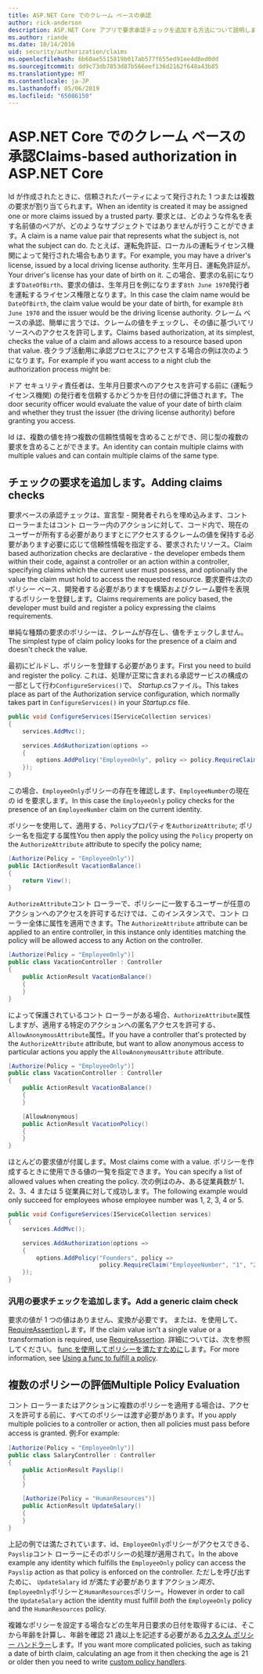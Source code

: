 ```yaml
---
title: ASP.NET Core でのクレーム ベースの承認
author: rick-anderson
description: ASP.NET Core アプリで要求承認チェックを追加する方法について説明します。
ms.author: riande
ms.date: 10/14/2016
uid: security/authorization/claims
ms.openlocfilehash: 6b60ae5515819b017ab577f655ed91ee4d8ed0dd
ms.sourcegitcommit: dd9c73db7853d87b566eef136d2162f648a43b85
ms.translationtype: MT
ms.contentlocale: ja-JP
ms.lasthandoff: 05/06/2019
ms.locfileid: "65086150"
---
```

# <a name="claims-based-authorization-in-aspnet-core"></a><span data-ttu-id="5d5a2-103">ASP.NET Core でのクレーム ベースの承認</span><span class="sxs-lookup"><span data-stu-id="5d5a2-103">Claims-based authorization in ASP.NET Core</span></span>

<a name="security-authorization-claims-based"></a>

<span data-ttu-id="5d5a2-104">Id が作成されたときに、信頼されたパーティによって発行された 1 つまたは複数の要求が割り当てられます。</span><span class="sxs-lookup"><span data-stu-id="5d5a2-104">When an identity is created it may be assigned one or more claims issued by a trusted party.</span></span> <span data-ttu-id="5d5a2-105">要求とは、どのような件名を表す名前値のペアが、どのようなサブジェクトではありませんが行うことができます。</span><span class="sxs-lookup"><span data-stu-id="5d5a2-105">A claim is a name value pair that represents what the subject is, not what the subject can do.</span></span> <span data-ttu-id="5d5a2-106">たとえば、運転免許証、ローカルの運転ライセンス機関によって発行された場合もあります。</span><span class="sxs-lookup"><span data-stu-id="5d5a2-106">For example, you may have a driver's license, issued by a local driving license authority.</span></span> <span data-ttu-id="5d5a2-107">生年月日、運転免許証が。</span><span class="sxs-lookup"><span data-stu-id="5d5a2-107">Your driver's license has your date of birth on it.</span></span> <span data-ttu-id="5d5a2-108">この場合、要求の名前になります`DateOfBirth`、要求の値は、生年月日を例になります`8th June 1970`発行者を運転するライセンス権限となります。</span><span class="sxs-lookup"><span data-stu-id="5d5a2-108">In this case the claim name would be `DateOfBirth`, the claim value would be your date of birth, for example `8th June 1970` and the issuer would be the driving license authority.</span></span> <span data-ttu-id="5d5a2-109">クレーム ベースの承認、簡単に言うでは、クレームの値をチェックし、その値に基づいてリソースへのアクセスを許可します。</span><span class="sxs-lookup"><span data-stu-id="5d5a2-109">Claims based authorization, at its simplest, checks the value of a claim and allows access to a resource based upon that value.</span></span> <span data-ttu-id="5d5a2-110">夜クラブ活動用に承認プロセスにアクセスする場合の例は次のようになります。</span><span class="sxs-lookup"><span data-stu-id="5d5a2-110">For example if you want access to a night club the authorization process might be:</span></span>

<span data-ttu-id="5d5a2-111">ドア セキュリティ責任者は、生年月日要求へのアクセスを許可する前に (運転ライセンス機関) の発行者を信頼するかどうかを日付の値に評価されます。</span><span class="sxs-lookup"><span data-stu-id="5d5a2-111">The door security officer would evaluate the value of your date of birth claim and whether they trust the issuer (the driving license authority) before granting you access.</span></span>

<span data-ttu-id="5d5a2-112">Id は、複数の値を持つ複数の信頼性情報を含めることができ、同じ型の複数の要求を含めることができます。</span><span class="sxs-lookup"><span data-stu-id="5d5a2-112">An identity can contain multiple claims with multiple values and can contain multiple claims of the same type.</span></span>

## <a name="adding-claims-checks"></a><span data-ttu-id="5d5a2-113">チェックの要求を追加します。</span><span class="sxs-lookup"><span data-stu-id="5d5a2-113">Adding claims checks</span></span>

<span data-ttu-id="5d5a2-114">要求ベースの承認チェックは、宣言型 - 開発者それらを埋め込みます、コント ローラーまたはコント ローラー内のアクションに対して、コード内で、現在のユーザーが所有する必要がありますとにアクセスするクレームの値を保持する必要があります必要に応じて信頼性情報を指定する、要求されたリソース。</span><span class="sxs-lookup"><span data-stu-id="5d5a2-114">Claim based authorization checks are declarative - the developer embeds them within their code, against a controller or an action within a controller, specifying claims which the current user must possess, and optionally the value the claim must hold to access the requested resource.</span></span> <span data-ttu-id="5d5a2-115">要求要件は次のポリシー ベース、開発者する必要がありますを構築およびクレーム要件を表現するポリシーを登録します。</span><span class="sxs-lookup"><span data-stu-id="5d5a2-115">Claims requirements are policy based, the developer must build and register a policy expressing the claims requirements.</span></span>

<span data-ttu-id="5d5a2-116">単純な種類の要求のポリシーは、クレームが存在し、値をチェックしません。</span><span class="sxs-lookup"><span data-stu-id="5d5a2-116">The simplest type of claim policy looks for the presence of a claim and doesn't check the value.</span></span>

<span data-ttu-id="5d5a2-117">最初にビルドし、ポリシーを登録する必要があります。</span><span class="sxs-lookup"><span data-stu-id="5d5a2-117">First you need to build and register the policy.</span></span> <span data-ttu-id="5d5a2-118">これは、処理が正常に含まれる承認サービスの構成の一部として行わ`ConfigureServices()`で、 *Startup.cs*ファイル。</span><span class="sxs-lookup"><span data-stu-id="5d5a2-118">This takes place as part of the Authorization service configuration, which normally takes part in `ConfigureServices()` in your *Startup.cs* file.</span></span>

```csharp
public void ConfigureServices(IServiceCollection services)
{
    services.AddMvc();

    services.AddAuthorization(options =>
    {
        options.AddPolicy("EmployeeOnly", policy => policy.RequireClaim("EmployeeNumber"));
    });
}
```

<span data-ttu-id="5d5a2-119">この場合、`EmployeeOnly`ポリシーの存在を確認します、`EmployeeNumber`の現在の id を要求します。</span><span class="sxs-lookup"><span data-stu-id="5d5a2-119">In this case the `EmployeeOnly` policy checks for the presence of an `EmployeeNumber` claim on the current identity.</span></span>

<span data-ttu-id="5d5a2-120">ポリシーを使用して、適用する、`Policy`プロパティを`AuthorizeAttribute`; ポリシー名を指定する属性</span><span class="sxs-lookup"><span data-stu-id="5d5a2-120">You then apply the policy using the `Policy` property on the `AuthorizeAttribute` attribute to specify the policy name;</span></span>

```csharp
[Authorize(Policy = "EmployeeOnly")]
public IActionResult VacationBalance()
{
    return View();
}
```

<span data-ttu-id="5d5a2-121">`AuthorizeAttribute`コント ローラーで、ポリシーに一致するユーザーが任意のアクションへのアクセスを許可するだけでは、このインスタンスで、コント ローラー全体に属性を適用できます。</span><span class="sxs-lookup"><span data-stu-id="5d5a2-121">The `AuthorizeAttribute` attribute can be applied to an entire controller, in this instance only identities matching the policy will be allowed access to any Action on the controller.</span></span>

```csharp
[Authorize(Policy = "EmployeeOnly")]
public class VacationController : Controller
{
    public ActionResult VacationBalance()
    {
    }
}
```

<span data-ttu-id="5d5a2-122">によって保護されているコント ローラーがある場合、`AuthorizeAttribute`属性しますが、適用する特定のアクションへの匿名アクセスを許可する、`AllowAnonymousAttribute`属性。</span><span class="sxs-lookup"><span data-stu-id="5d5a2-122">If you have a controller that's protected by the `AuthorizeAttribute` attribute, but want to allow anonymous access to particular actions you apply the `AllowAnonymousAttribute` attribute.</span></span>

```csharp
[Authorize(Policy = "EmployeeOnly")]
public class VacationController : Controller
{
    public ActionResult VacationBalance()
    {
    }

    [AllowAnonymous]
    public ActionResult VacationPolicy()
    {
    }
}
```

<span data-ttu-id="5d5a2-123">ほとんどの要求値が付属します。</span><span class="sxs-lookup"><span data-stu-id="5d5a2-123">Most claims come with a value.</span></span> <span data-ttu-id="5d5a2-124">ポリシーを作成するときに使用できる値の一覧を指定できます。</span><span class="sxs-lookup"><span data-stu-id="5d5a2-124">You can specify a list of allowed values when creating the policy.</span></span> <span data-ttu-id="5d5a2-125">次の例はのみ、ある従業員数が 1、2、3、4 または 5 従業員に対して成功します。</span><span class="sxs-lookup"><span data-stu-id="5d5a2-125">The following example would only succeed for employees whose employee number was 1, 2, 3, 4 or 5.</span></span>

```csharp
public void ConfigureServices(IServiceCollection services)
{
    services.AddMvc();

    services.AddAuthorization(options =>
    {
        options.AddPolicy("Founders", policy =>
                          policy.RequireClaim("EmployeeNumber", "1", "2", "3", "4", "5"));
    });
}
```

### <a name="add-a-generic-claim-check"></a><span data-ttu-id="5d5a2-126">汎用の要求チェックを追加します。</span><span class="sxs-lookup"><span data-stu-id="5d5a2-126">Add a generic claim check</span></span>

<span data-ttu-id="5d5a2-127">要求の値が 1 つの値はありません、変換が必要です。 または、を使用して、 [RequireAssertion](/dotnet/api/microsoft.aspnetcore.authorization.authorizationpolicybuilder.requireassertion)します。</span><span class="sxs-lookup"><span data-stu-id="5d5a2-127">If the claim value isn't a single value or a transformation is required, use [RequireAssertion](/dotnet/api/microsoft.aspnetcore.authorization.authorizationpolicybuilder.requireassertion).</span></span> <span data-ttu-id="5d5a2-128">詳細については、次を参照してください。 [func を使用してポリシーを満たすために](xref:security/authorization/policies#using-a-func-to-fulfill-a-policy)します。</span><span class="sxs-lookup"><span data-stu-id="5d5a2-128">For more information, see [Using a func to fulfill a policy](xref:security/authorization/policies#using-a-func-to-fulfill-a-policy).</span></span>

## <a name="multiple-policy-evaluation"></a><span data-ttu-id="5d5a2-129">複数のポリシーの評価</span><span class="sxs-lookup"><span data-stu-id="5d5a2-129">Multiple Policy Evaluation</span></span>

<span data-ttu-id="5d5a2-130">コント ローラーまたはアクションに複数のポリシーを適用する場合は、アクセスを許可する前に、すべてのポリシーは渡す必要があります。</span><span class="sxs-lookup"><span data-stu-id="5d5a2-130">If you apply multiple policies to a controller or action, then all policies must pass before access is granted.</span></span> <span data-ttu-id="5d5a2-131">例:</span><span class="sxs-lookup"><span data-stu-id="5d5a2-131">For example:</span></span>

```csharp
[Authorize(Policy = "EmployeeOnly")]
public class SalaryController : Controller
{
    public ActionResult Payslip()
    {
    }

    [Authorize(Policy = "HumanResources")]
    public ActionResult UpdateSalary()
    {
    }
}
```

<span data-ttu-id="5d5a2-132">上記の例では満たされています、id、`EmployeeOnly`ポリシーがアクセスできる、`Payslip`コント ローラーにそのポリシーの処理が適用されて。</span><span class="sxs-lookup"><span data-stu-id="5d5a2-132">In the above example any identity which fulfills the `EmployeeOnly` policy can access the `Payslip` action as that policy is enforced on the controller.</span></span> <span data-ttu-id="5d5a2-133">ただしを呼び出すために、 `UpdateSalary` id が満たす必要がありますアクション*両方*、`EmployeeOnly`ポリシーと`HumanResources`ポリシー。</span><span class="sxs-lookup"><span data-stu-id="5d5a2-133">However in order to call the `UpdateSalary` action the identity must fulfill *both* the `EmployeeOnly` policy and the `HumanResources` policy.</span></span>

<span data-ttu-id="5d5a2-134">複雑なポリシーを設定する場合などの生年月日要求の日付を取得するには、そこから年齢を計算し、年齢を確認 21 歳以上を記述する必要がある[カスタム ポリシー ハンドラー](xref:security/authorization/policies)します。</span><span class="sxs-lookup"><span data-stu-id="5d5a2-134">If you want more complicated policies, such as taking a date of birth claim, calculating an age from it then checking the age is 21 or older then you need to write [custom policy handlers](xref:security/authorization/policies).</span></span>
